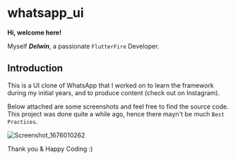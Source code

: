# whatsapp_ui

**Hi, welcome here!**

Myself ***Delwin***, a passionate `FlutterFire` Developer.

## Introduction

This is a UI clone of WhatsApp that I worked on to learn the framework during my initial years, and to produce content (check out on Instagram).

Below attached are some screenshots and feel free to find the source code. This project was done quite a while ago, hence there mayn't be much `Best Practices`.

![Screenshot_1676010262](https://user-images.githubusercontent.com/84124091/218018752-e6fa3ae5-f12f-495b-844d-aac5d6882557.png)

Thank you & Happy Coding :)
